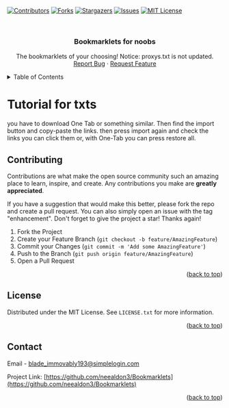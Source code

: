 <a name="readme-top"></a>

[![Contributors](https://img.shields.io/github/contributors/neealdon3/Bookmarklets.svg?style=for-the-badge)](https://github.com/neealdon3/Bookmarklets/graphs/contributors)
[![Forks](https://img.shields.io/github/forks/neealdon3/Bookmarklets.svg?style=for-the-badge)](https://github.com/neealdon3/Bookmarklets/forks)
[![Stargazers](https://img.shields.io/github/stars/neealdon3/Bookmarklets.svg?style=for-the-badge)](https://github.com/neealdon3/Bookmarklets/stargazers)
[![Issues](https://img.shields.io/github/issues/neealdon3/Bookmarklets.svg?style=for-the-badge)](https://github.com/neealdon3/Bookmarklets/issues)
[![MIT License](https://img.shields.io/github/license/neealdon3/Bookmarklets.svg?style=for-the-badge)](https://github.com/neealdon3/Bookmarklets/blob/master/LICENSE.txt)




<!-- PROJECT LOGO -->
<br />
<div align="center">
<h3 align="center">Bookmarklets for noobs</h3>
  <p align="center">
    The bookmarklets of your choosing! Notice: proxys.txt is not updated.
    <a href="https://github.com/neealdon3/Bookmarklets/issues">Report Bug</a>
    ·
    <a href="https://github.com/neealdon3/Bookmarklets/issues">Request Feature</a>
  </p>
</div>

<!-- TABLE OF CONTENTS -->
<details>
  <summary>Table of Contents</summary>
  <ol>
    <li><a href="#tutorial-for-txts">Tutorial</a></li>
    <li><a href="#contributing">Contributing</a></li>
    <li><a href="#license">License</a></li>
    <li><a href="#contact">Contact</a></li>
  </ol>
</details>

# Tutorial for txts
you have to download One Tab or something similar.
Then find the import button and copy-paste the links.
then press import again and check the links you can click them or, with One-Tab you can press restore all.

<!-- CONTRIBUTING -->
## Contributing

Contributions are what make the open source community such an amazing place to learn, inspire, and create. Any contributions you make are **greatly appreciated**.

If you have a suggestion that would make this better, please fork the repo and create a pull request. You can also simply open an issue with the tag "enhancement".
Don't forget to give the project a star! Thanks again!

1. Fork the Project
2. Create your Feature Branch (`git checkout -b feature/AmazingFeature`)
3. Commit your Changes (`git commit -m 'Add some AmazingFeature'`)
4. Push to the Branch (`git push origin feature/AmazingFeature`)
5. Open a Pull Request

<p align="right">(<a href="#readme-top">back to top</a>)</p>



<!-- LICENSE -->
## License

Distributed under the MIT License. See `LICENSE.txt` for more information.

<p align="right">(<a href="#readme-top">back to top</a>)</p>



<!-- CONTACT -->
## Contact

Email  - blade_immovably193@simplelogin.com

Project Link: [https://github.com/neealdon3/Bookmarklets](https://github.com/neealdon3/Bookmarklets)

<p align="right">(<a href="#readme-top">back to top</a>)</p>

